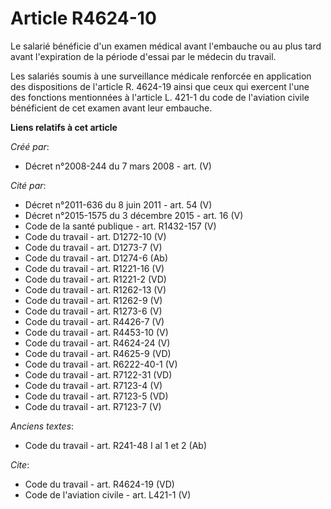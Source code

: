 # Article R4624-10

Le salarié bénéficie d'un examen médical avant l'embauche ou au plus tard avant l'expiration de la période d'essai par le
médecin du travail. 

Les salariés soumis à une surveillance médicale renforcée en application des dispositions de l'article R. 4624-19 ainsi que
ceux qui exercent l'une des fonctions mentionnées à l'article L. 421-1 du code de l'aviation civile bénéficient de cet examen
avant leur embauche.

**Liens relatifs à cet article**

_Créé par_:

  - Décret n°2008-244 du 7 mars 2008 - art. (V)

_Cité par_:

  - Décret n°2011-636 du 8 juin 2011 - art. 54 (V)
  - Décret n°2015-1575 du 3 décembre 2015 - art. 16 (V)
  - Code de la santé publique - art. R1432-157 (V)
  - Code du travail - art. D1272-10 (V)
  - Code du travail - art. D1273-7 (V)
  - Code du travail - art. D1274-6 (Ab)
  - Code du travail - art. R1221-16 (V)
  - Code du travail - art. R1221-2 (VD)
  - Code du travail - art. R1262-13 (V)
  - Code du travail - art. R1262-9 (V)
  - Code du travail - art. R1273-6 (V)
  - Code du travail - art. R4426-7 (V)
  - Code du travail - art. R4453-10 (V)
  - Code du travail - art. R4624-24 (V)
  - Code du travail - art. R4625-9 (VD)
  - Code du travail - art. R6222-40-1 (V)
  - Code du travail - art. R7122-31 (VD)
  - Code du travail - art. R7123-4 (V)
  - Code du travail - art. R7123-5 (VD)
  - Code du travail - art. R7123-7 (V)

_Anciens textes_:

  - Code du travail - art. R241-48 I al 1 et 2 (Ab)

_Cite_:

  - Code du travail - art. R4624-19 (VD)
  - Code de l'aviation civile - art. L421-1 (V)
